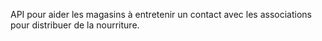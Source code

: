 API pour aider les magasins à entretenir un contact avec les associations pour distribuer de la nourriture.